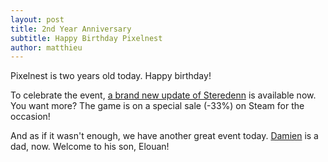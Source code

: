 ```yaml
---
layout: post
title: 2nd Year Anniversary
subtitle: Happy Birthday Pixelnest
author: matthieu
---
```


Pixelnest is two years old today. Happy birthday!

To celebrate the event, [a brand new update of Steredenn][changelog] is available now. You want more? The game is on a special sale (-33%) on Steam for the occasion!

And as if it wasn't enough, we have another great event today. [Damien](/about/#damien) is a dad, now. Welcome to his son, Elouan!


[changelog]: http://steredenn-game.tumblr.com/post/138670865140/steredenn-120-days-of-conquest